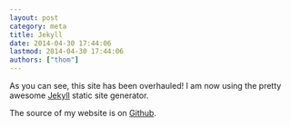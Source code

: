 ```yaml
---
layout: post
category: meta
title: Jekyll
date: 2014-04-30 17:44:06
lastmod: 2014-04-30 17:44:06
authors: ["thom"]
---
```


As you can see, this site has been overhauled! I am now using the pretty
awesome [Jekyll][1] static site generator.

The source of my website is on [Github][2].

[1]: http://jekyllrb.com/
[2]: https://github.com/thomwiggers/thomwiggers.nl/
